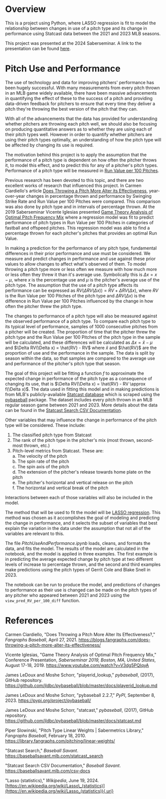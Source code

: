 # Overview

This is a project using Python, where LASSO regression is fit to model the relationship between changes in use of a pitch type and its change in performance using Statcast data between the 2021 and 2023 MLB seasons.

This project was presented at the 2024 Saberseminar. A link to the presentation can be found [here](https://youtu.be/_AcaHNSP3RU).

# Pitch Use and Performance

The use of technology and data for improving pitchers' performance has been hugely successful. With many measurements from every pitch thrown in an MLB game widely available, there have been massive advancements in quantifying the effect of these to the success of a pitch and providing data-driven feedback for pitchers to ensure that every time they deliver a pitch they're throwing the best version of the pitch that they can.

With all of the advancements that the data has provided for understanding whether pitchers are throwing each pitch well, we should also be focusing on producing quantitative answers as to whether they are using each of their pitch types well. However in order to quantify whether pitchers are using their pitch types optimally, an understanding of how the pitch type will be affected by changing its use is required.

The motivation behind this project is to apply the assumption that the performance of a pitch type is dependent on how often the pitcher throws it, to model this effect, and to predict this for any of a pitcher's pitch types. Performance of a pitch type will be measured in [Run Value per 100 Pitches](https://library.fangraphs.com/pitching/linear-weights/).

Previous research has been devoted to this topic, and there are two excellent works of research that influenced this project. In Carmen Ciardiello's article [Does Throwing a Pitch More Alter its Effectiveness](https://blogs.fangraphs.com/does-throwing-a-pitch-more-alter-its-effectiveness/), year-over-year changes in percentage thrown and performance by Swinging Strike Rate and Run Value per 100 Pitches were compared. This comparison was also done by pitch type and in intervals of percentage thrown. At the 2019 Saberseminar Vicente Iglesias presented [Game Theory Analysis of Optimal Pitch Frequency Mix](https://www.youtube.com/watch?v=V3dg5PQIqyA) where a regression model was fit to predict performance of pitch types in Run Value per 100 Pitches in categories of fastball and offspeed pitches. This regression model was able to find a percentage thrown for each pitcher's pitches that provides an optimal Run Value.

In making a prediction for the performance of any pitch type, fundamental differences in their prior performance and use must be considered. We measure and predict changes in performance and use against these prior values to allow changes to affect what's observed of them. To model throwing a pitch type more or less often we measure with how much more or less often they threw it than it's average use. Symbolically this is $\Delta x = x - \mu$, where $x$ is the percentage use and $\mu$ is the pitcher's average use of the pitch type. The assumption that the use of a pitch type affects its performance can be expressed as $RV(\Delta RV(\Delta x)) = RV + \Delta RV(\Delta x)$, where $RV$ is the Run Value per 100 Pitches of the pitch type and $\Delta RV(\Delta x)$ is the difference in Run Value per 100 Pitches influenced by the change in how often the pitcher threw the pitch type.

The changes to performance of a pitch type will also be measured against the observed performance of a pitch type. To compare each pitch type to its typical level of performance, samples of 1000 consecutive pitches from a pitcher will be created. The proportion of time that the pitcher threw the pitch type and the Run Value per 100 Pitches of the pitch type in the sample will be calculated, and these differences will be calculated as $\Delta x = \hat{x} - \mu$ and $\Delta RV(\Delta x) = \hat{RV} - RV$ where $\hat{x}$ and $\hat{RV}$ are the proportion of use and the performance in the sample. The data is split by season within the data, so that samples are compared to the average use and performance of the pitcher's pitch type that season.

The goal of this project will be fitting a function $f$ to approximate the expected change in performance of the pitch type as a consequence of changing its use, that is $\Delta RV(\Delta x) = \hat{RV} - RV \approx f(\Delta x)$. The data used in fitting this model and in making predictions is from MLB's publicly-available [Statcast database](https://baseballsavant.mlb.com/statcast_search) which is scraped using the [pybaseball](https://pypi.org/project/pybaseball/) package. The dataset includes every pitch thrown in an MLB regular season game between 2021 and 2023. More details about the data can be found in the [Statcast Search CSV Documentation](https://baseballsavant.mlb.com/csv-docs).

Other variables that may influence the change in performance of the pitch type will be considered. These include:
1. The classified pitch type from Statcast
2. The rank of the pitch type in the pitcher's mix (most thrown, second-most thrown, etc.)
3. Pitch-level metrics from Statcast. These are:\
a. The velocity of the pitch\
b. The spin rate of the pitch\
c. The spin axis of the pitch\
d. The extension of the pitcher's release towards home plate on the pitch\
e. The pitcher's horizontal and vertical release on the pitch\
f. The horizontal and vertical break of the pitch

Interactions between each of those variables will also be included in the model.

The method that will be used to fit the model will be [LASSO regression](https://en.wikipedia.org/wiki/Lasso_(statistics)). This method was chosen as it accomplishes the goal of modeling and predicting the change in performance, and it selects the subset of variables that best explain the variation in the data under the assumption that not all of the variables are relevant to this.

The file *PitchUseAndPerformance.ipynb* loads, cleans, and formats the data, and fits the model. The results of the model are calculated in the notebook, and the model is applied in three examples. The first example is in predicting the average expected change by pitch type at two different levels of increase to percentage thrown, and the second and third examples make predictions using the pitch types of Gerrit Cole and Blake Snell in 2023.

The notebook can be run to produce the model, and predictions of changes to performance as their use is changed can be made on the pitch types of any pitcher who appeared between 2021 and 2023 using the `view_pred_RV_per_100_diff` function.

# References

Carmen Ciardiello, "Does Throwing a Pitch More Alter Its Effectiveness?," *Fangraphs Baseball*, April 27, 2021. <https://blogs.fangraphs.com/does-throwing-a-pitch-more-alter-its-effectiveness/>

Vicente Iglesias, "Game Theory Analysis of Optimal Pitch Frequency Mix," Conference Presentation, *Saberseminar 2019, Boston, MA, United States*, August 17-18, 2019. <https://www.youtube.com/watch?v=V3dg5PQIqyA>

James LeDoux and Moshe Schorr, "playerid_lookup," *pybaseball*, (2017), GitHub repository. <https://github.com/jldbc/pybaseball/blob/master/docs/playerid_lookup.md>

James LeDoux and Moshe Schorr, "pybaseball 2.2.7," *PyPI*, September 8, 2023. <https://pypi.org/project/pybaseball/>

James LeDoux and Moshe Schorr, "statcast," *pybaseball*, (2017), GitHub repository. <https://github.com/jldbc/pybaseball/blob/master/docs/statcast.md>

Piper Slowinski, "Pitch Type Linear Weights \| Sabermetrics Library," *Fangraphs Baseball*, February 18, 2010. <https://library.fangraphs.com/pitching/linear-weights/>

"Statcast Search," *Baseball Savant*. <https://baseballsavant.mlb.com/statcast_search>

"Statcast Search CSV Documentation," *Baseball Savant*. <https://baseballsavant.mlb.com/csv-docs>

"Lasso (statistics)," *Wikipedia*, June 19, 2024. [https://en.wikipedia.org/wiki/Lasso\_(statistics)](https://en.wikipedia.org/wiki/Lasso_(statistics)){.uri}
